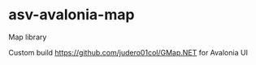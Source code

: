 # asv-avalonia-map
Map library

Custom build https://github.com/judero01col/GMap.NET for Avalonia UI

